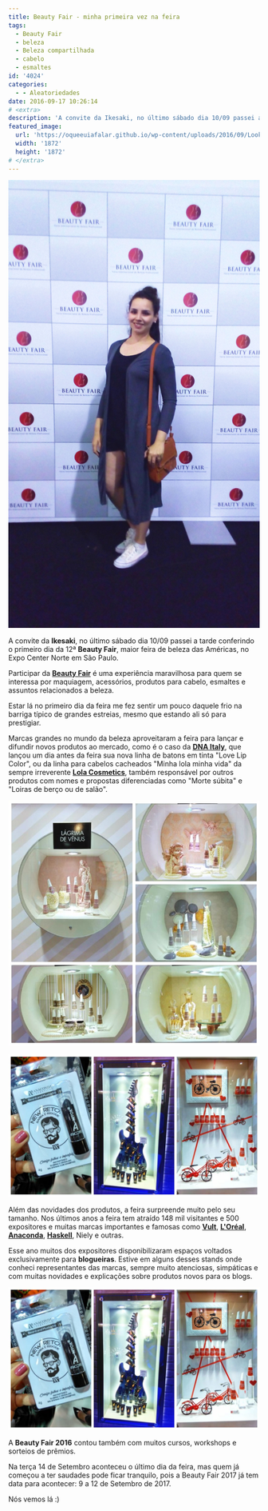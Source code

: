 ```yaml
---
title: Beauty Fair - minha primeira vez na feira
tags:
  - Beauty Fair
  - beleza
  - Beleza compartilhada
  - cabelo
  - esmaltes
id: '4024'
categories:
  - - Aleatoriedades
date: 2016-09-17 10:26:14
# <extra>
description: 'A convite da Ikesaki, no último sábado dia 10/09 passei a tarde conferindo o primeiro dia da 12ª Beauty Fair, maior feira de beleza das Américas, no Expo Center Norte em São Paulo. Participar da Beauty Fair é uma experiência maravilhosa para quem se interessa por maquiagem, acessórios, produtos para cabelo, esmaltes e assuntos relacionados a beleza. Estar lá no primeiro dia da feira me fez sentir um pouco daquele frio na barriga típico de grandes estreias, mesmo que estando ali só para prestigiar. Marcas grandes no mundo da beleza aproveitaram a feira para lançar e difundir novos produtos ao mercado, como é o caso da DNA Italy, que lançou um dia antes da feira sua nova linha de batons em tinta &#8220;Love Lip Color&#8221;, ou da linha para cabelos cacheados &#8220;Minha lola minha vida&#8221; da sempre irreverente Lola Cosmetics, &hellip;'
featured_image: 
  url: 'https://oqueeuiafalar.github.io/wp-content/uploads/2016/09/Look-para-beauty-fair.jpg'
  width: '1872'
  height: '1872'
# </extra>
---
```


![beauty fair - look com maxi cardigan](/wp-content/uploads/2016/09/Look-para-beauty-fair.jpg)

A convite da **Ikesaki**, no último sábado dia 10/09 passei a tarde conferindo o primeiro dia da 12ª **Beauty Fair**, maior feira de beleza das Américas, no Expo Center Norte em São Paulo.

Participar da [**Beauty Fair**](http://www.beautyfair.com.br/) é uma experiência maravilhosa para quem se interessa por maquiagem, acessórios, produtos para cabelo, esmaltes e assuntos relacionados a beleza.

Estar lá no primeiro dia da feira me fez sentir um pouco daquele frio na barriga típico de grandes estreias, mesmo que estando ali só para prestigiar.

Marcas grandes no mundo da beleza aproveitaram a feira para lançar e difundir novos produtos ao mercado, como é o caso da [**DNA Italy**](http://dnaitaly.com.br/br/), que lançou um dia antes da feira sua nova linha de batons em tinta "Love Lip Color", ou da linha para cabelos cacheados "Minha lola minha vida" da sempre irreverente [**Lola Cosmetics**](http://www.lola.ind.br/), também responsável por outros produtos com nomes e propostas diferenciadas como "Morte súbita" e "Loiras de berço ou de salão".

![Beauty fair - coleção nudes das Risqué](/wp-content/uploads/2016/09/coleção-nudes-da-Risqué-esmaltes.jpg)

![cbb beauty fair 2016](/wp-content/uploads/2016/09/Beauty-fair-2016.jpg)

Além das novidades dos produtos, a feira surpreende muito pelo seu tamanho. Nos últimos anos a feira tem atraído 148 mil visitantes e 500 expositores e muitas marcas importantes e famosas como [**Vult**](http://vult.com.br/), [**L'Oréal**](http://www.loreal.com.br/), [**Anaconda**](http://www.anacondacosmeticos.com.br/), [**Haskell**](http://www.haskellcosmeticos.com.br/), Niely e outras.

Esse ano muitos dos expositores disponibilizaram espaços voltados exclusivamente para **blogueiras**. Estive em alguns desses stands onde conheci representantes das marcas, sempre muito atenciosas, simpáticas e com muitas novidades e explicações sobre produtos novos para os blogs.

![beauty fair 2016](/wp-content/uploads/2016/09/beauty-fair-2016.jpg)

A **Beauty Fair 2016** contou também com muitos cursos, workshops e sorteios de prêmios.

Na terça 14 de Setembro aconteceu o último dia da feira, mas quem já começou a ter saudades pode ficar tranquilo, pois a Beauty Fair 2017 já tem data para acontecer: 9 a 12 de Setembro de 2017.

Nós vemos lá :)
